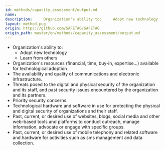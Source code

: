 ```yaml
---
id: methods/capacity_assessment/output.md
name: 
description:     Organization's ability to:     Adopt new technology     Learn from others   Organization's resources (financial, time, buy-in, expertise...) available for technological adoption  The availability and quality of communications...
layout: method.pug
origin: https://github.com/SAFETAG/SAFETAG
origin_path: master/en/methods/capacity_assessment/output.md
---
```

 
  * Organization's ability to:
    * Adopt new technology
    * Learn from others
  * Organization's resources (financial, time, buy-in, expertise...) available for technological adoption
 * The availability and quality of communications and electronic infrastructure.
 * Threats posed to the digital and physical security of the organization and its staff, and past security issues encountered by the organization and its partners.
 * Priority security concerns.
 * Technological hardware and software in use for protecting the physical and digital security of organizations and their staff.
 * Past, current, or desired use of websites, blogs, social media and other web-based tools and platforms to conduct outreach, manage information, advocate or engage with specific groups.
 * Past, current, or desired use of mobile telephony and related software and hardware for activities such as sms management and data collection.


